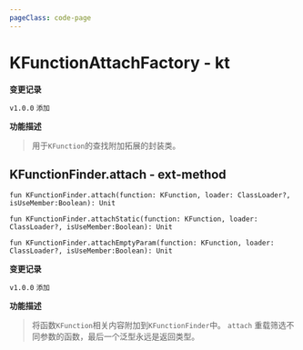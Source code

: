```yaml
---
pageClass: code-page
---
```


# KFunctionAttachFactory <span class="symbol">- kt</span>

**变更记录**

`v1.0.0` `添加`

**功能描述**

> 用于`KFunction`的查找附加拓展的封装类。

## KFunctionFinder.attach <span class="symbol">- ext-method</span>

```kotlin:no-line-numbers
fun KFunctionFinder.attach(function: KFunction, loader: ClassLoader?, isUseMember:Boolean): Unit
```

```kotlin:no-line-numbers
fun KFunctionFinder.attachStatic(function: KFunction, loader: ClassLoader?, isUseMember:Boolean): Unit
```

```kotlin:no-line-numbers
fun KFunctionFinder.attachEmptyParam(function: KFunction, loader: ClassLoader?, isUseMember:Boolean): Unit
```

**变更记录**

`v1.0.0` `添加`

**功能描述**

> 将函数`KFunction`相关内容附加到`KFunctionFinder`中。
> `attach` 重载筛选不同参数的函数，最后一个泛型永远是返回类型。